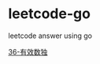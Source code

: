 # leetcode-go
leetcode answer using go

[36-有效数独](https://github.com/suyuan1203/leetcode-go/blob/main/36-%E6%9C%89%E6%95%88%E6%95%B0%E7%8B%AC.md)
